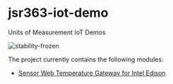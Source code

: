jsr363-iot-demo
=========

Units of Measurement IoT Demos

![stability-frozen](https://img.shields.io/badge/stability-locked-blue.svg)

The project currently contains the following modules:

- [Sensor Web Temperature Gateway for Intel Edison](javaone/temperature-gateway)

